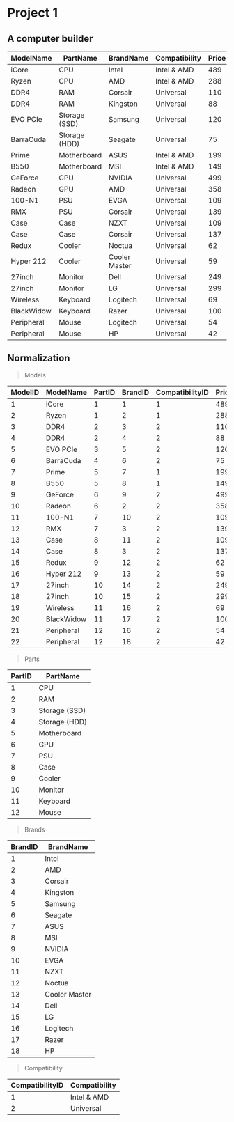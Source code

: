 <!-- Computer Builder - parts from different brands, part compatibility (ex: amd, intel, mac) and of course pricing. Make sure there are enough information to help ID and build a complete system with no missing or redundant / duplicate parts. -->

# Project 1

## A computer builder

| ModelName    | PartName         | BrandName     | Compatibility | Price | Stock |
|--------------|------------------|---------------|---------------|-------|-------|
| iCore        | CPU              | Intel         | Intel & AMD   | 489   | 45    |
| Ryzen        | CPU              | AMD           | Intel & AMD   | 288   | 55    |
| DDR4         | RAM              | Corsair       | Universal     | 110   | 80    |
| DDR4         | RAM              | Kingston      | Universal     | 88    | 100   |
| EVO PCIe     | Storage (SSD)    | Samsung       | Universal     | 120   | 65    |
| BarraCuda    | Storage (HDD)    | Seagate       | Universal     | 75    | 120   |
| Prime        | Motherboard      | ASUS          | Intel & AMD   | 199   | 45    |
| B550         | Motherboard      | MSI           | Intel & AMD   | 149   | 35    |
| GeForce      | GPU              | NVIDIA        | Universal     | 499   | 60    |
| Radeon       | GPU              | AMD           | Universal     | 358   | 50    |
| 100-N1       | PSU              | EVGA          | Universal     | 109   | 20    |
| RMX          | PSU              | Corsair       | Universal     | 139   | 50    |
| Case         | Case             | NZXT          | Universal     | 109   | 40    |
| Case         | Case             | Corsair       | Universal     | 137   | 25    |
| Redux        | Cooler           | Noctua        | Universal     | 62    | 40    |
| Hyper 212    | Cooler           | Cooler Master | Universal     | 59    | 60    |
| 27inch       | Monitor          | Dell          | Universal     | 249   | 80    |
| 27inch       | Monitor          | LG            | Universal     | 299   | 60    |
| Wireless     | Keyboard         | Logitech      | Universal     | 69    | 90    |
| BlackWidow   | Keyboard         | Razer         | Universal     | 100   | 70    |
| Peripheral   | Mouse            | Logitech      | Universal     | 54    | 120   |
| Peripheral   | Mouse            | HP            | Universal     | 42    | 70    |

## Normalization

>Models

| ModelID | ModelName    | PartID | BrandID | CompatibilityID | Price | Stock |
|---------|--------------|--------|---------|-----------------|-------|-------|
| 1       | iCore        | 1      | 1       | 1               | 489   | 45    |
| 2       | Ryzen        | 1      | 2       | 1               | 288   | 55    |
| 3       | DDR4         | 2      | 3       | 2               | 110   | 80    |
| 4       | DDR4         | 2      | 4       | 2               | 88    | 100   |
| 5       | EVO PCIe     | 3      | 5       | 2               | 120   | 65    |
| 6       | BarraCuda    | 4      | 6       | 2               | 75    | 120   |
| 7       | Prime        | 5      | 7       | 1               | 199   | 45    |
| 8       | B550         | 5      | 8       | 1               | 149   | 35    |
| 9       | GeForce      | 6      | 9       | 2               | 499   | 60    |
| 10      | Radeon       | 6      | 2       | 2               | 358   | 50    |
| 11      | 100-N1       | 7      | 10      | 2               | 109   | 20    |
| 12      | RMX          | 7      | 3       | 2               | 139   | 50    |
| 13      | Case         | 8      | 11      | 2               | 109   | 40    |
| 14      | Case         | 8      | 3       | 2               | 137   | 25    |
| 15      | Redux        | 9      | 12      | 2               | 62    | 40    |
| 16      | Hyper 212    | 9      | 13      | 2               | 59    | 60    |
| 17      | 27inch       | 10     | 14      | 2               | 249   | 80    |
| 18      | 27inch       | 10     | 15      | 2               | 299   | 60    |
| 19      | Wireless     | 11     | 16      | 2               | 69    | 90    |
| 20      | BlackWidow   | 11     | 17      | 2               | 100   | 70    |
| 21      | Peripheral   | 12     | 16      | 2               | 54    | 120   |
| 22      | Peripheral   | 12     | 18      | 2               | 42    | 70    |

>Parts

| PartID  | PartName         |
|---------|------------------|
| 1       | CPU              |
| 2       | RAM              |
| 3       | Storage (SSD)    |
| 4       | Storage (HDD)    |
| 5       | Motherboard      |
| 6       | GPU              |
| 7       | PSU              |
| 8       | Case             |
| 9       | Cooler           |
| 10      | Monitor          |
| 11      | Keyboard         |
| 12      | Mouse            |

>Brands

| BrandID | BrandName      |
|---------|----------------|
| 1       | Intel          |
| 2       | AMD            |
| 3       | Corsair        |
| 4       | Kingston       |
| 5       | Samsung        |
| 6       | Seagate        |
| 7       | ASUS           |
| 8       | MSI            |
| 9       | NVIDIA         |
| 10      | EVGA           |
| 11      | NZXT           |
| 12      | Noctua         |
| 13      | Cooler Master  |
| 14      | Dell           |
| 15      | LG             |
| 16      | Logitech       |
| 17      | Razer          |
| 18      | HP             |

>Compatibility

| CompatibilityID  | Compatibility |
|------------------|---------------|
| 1                | Intel & AMD   |
| 2                | Universal     |
